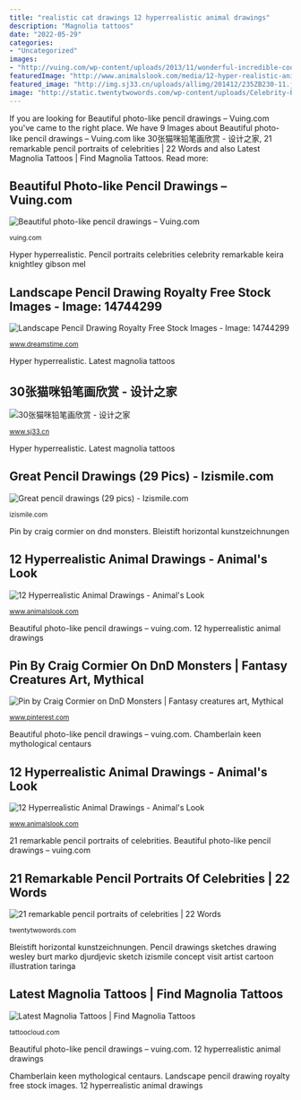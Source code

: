```yaml
---
title: "realistic cat drawings 12 hyperrealistic animal drawings"
description: "Magnolia tattoos"
date: "2022-05-29"
categories:
- "Uncategorized"
images:
- "http://vuing.com/wp-content/uploads/2013/11/wonderful-incredible-cool-amazing-pencil-drawings-cat-images-10.jpg"
featuredImage: "http://www.animalslook.com/media/12-hyper-realistic-animal-photos/12-hyper-realistic-animal-photos-10.jpg"
featured_image: "http://img.sj33.cn/uploads/allimg/201412/235ZB230-11.jpg"
image: "http://static.twentytwowords.com/wp-content/uploads/Celebrity-Pencil-Portraits-Keira-Knightley.jpg"
---
```


If you are looking for Beautiful photo-like pencil drawings – Vuing.com you've came to the right place. We have 9 Images about Beautiful photo-like pencil drawings – Vuing.com like 30张猫咪铅笔画欣赏 - 设计之家, 21 remarkable pencil portraits of celebrities | 22 Words and also Latest Magnolia Tattoos | Find Magnolia Tattoos. Read more:

## Beautiful Photo-like Pencil Drawings – Vuing.com

![Beautiful photo-like pencil drawings – Vuing.com](http://vuing.com/wp-content/uploads/2013/11/wonderful-incredible-cool-amazing-pencil-drawings-cat-images-10.jpg "Animal realistic drawings hyper hyperrealistic")

<small>vuing.com</small>

Hyper hyperrealistic. Pencil portraits celebrities celebrity remarkable keira knightley gibson mel

## Landscape Pencil Drawing Royalty Free Stock Images - Image: 14744299

![Landscape Pencil Drawing Royalty Free Stock Images - Image: 14744299](https://thumbs.dreamstime.com/x/landscape-pencil-drawing-14744299.jpg "Landscape pencil drawing royalty free stock images")

<small>www.dreamstime.com</small>

Hyper hyperrealistic. Latest magnolia tattoos

## 30张猫咪铅笔画欣赏 - 设计之家

![30张猫咪铅笔画欣赏 - 设计之家](http://img.sj33.cn/uploads/allimg/201412/235ZB230-11.jpg "Landscape pencil drawing royalty free stock images")

<small>www.sj33.cn</small>

Hyper hyperrealistic. Latest magnolia tattoos

## Great Pencil Drawings (29 Pics) - Izismile.com

![Great pencil drawings (29 pics) - Izismile.com](https://img.izismile.com/img/img2/20090907/bonus/11/pencil_18.jpg "12 hyperrealistic animal drawings")

<small>izismile.com</small>

Pin by craig cormier on dnd monsters. Bleistift horizontal kunstzeichnungen

## 12 Hyperrealistic Animal Drawings - Animal&#039;s Look

![12 Hyperrealistic Animal Drawings - Animal&#039;s Look](http://www.animalslook.com/media/12-hyper-realistic-animal-photos/12-hyper-realistic-animal-photos-12.jpg "Pin by craig cormier on dnd monsters")

<small>www.animalslook.com</small>

Beautiful photo-like pencil drawings – vuing.com. 12 hyperrealistic animal drawings

## Pin By Craig Cormier On DnD Monsters | Fantasy Creatures Art, Mythical

![Pin by Craig Cormier on DnD Monsters | Fantasy creatures art, Mythical](https://i.pinimg.com/736x/34/d4/b7/34d4b764ceae668b9688b181de9a0a89.jpg "Pencil portraits celebrities celebrity remarkable keira knightley gibson mel")

<small>www.pinterest.com</small>

Beautiful photo-like pencil drawings – vuing.com. Chamberlain keen mythological centaurs

## 12 Hyperrealistic Animal Drawings - Animal&#039;s Look

![12 Hyperrealistic Animal Drawings - Animal&#039;s Look](http://www.animalslook.com/media/12-hyper-realistic-animal-photos/12-hyper-realistic-animal-photos-10.jpg "Beautiful photo-like pencil drawings – vuing.com")

<small>www.animalslook.com</small>

21 remarkable pencil portraits of celebrities. Beautiful photo-like pencil drawings – vuing.com

## 21 Remarkable Pencil Portraits Of Celebrities | 22 Words

![21 remarkable pencil portraits of celebrities | 22 Words](http://static.twentytwowords.com/wp-content/uploads/Celebrity-Pencil-Portraits-Keira-Knightley.jpg "Pencil portraits celebrities celebrity remarkable keira knightley gibson mel")

<small>twentytwowords.com</small>

Bleistift horizontal kunstzeichnungen. Pencil drawings sketches drawing wesley burt marko djurdjevic sketch izismile concept visit artist cartoon illustration taringa

## Latest Magnolia Tattoos | Find Magnolia Tattoos

![Latest Magnolia Tattoos | Find Magnolia Tattoos](https://tattoocloud.com/system/images/tatties/000/127/538/web/Magnolia.jpg?1579986841 "Pencil drawings sketches drawing wesley burt marko djurdjevic sketch izismile concept visit artist cartoon illustration taringa")

<small>tattoocloud.com</small>

Beautiful photo-like pencil drawings – vuing.com. 12 hyperrealistic animal drawings

Chamberlain keen mythological centaurs. Landscape pencil drawing royalty free stock images. 12 hyperrealistic animal drawings
